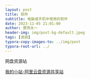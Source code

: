 ```yaml
---
layout: post
title: 软件
subtitle: 电脑或手机中常用的软件
date: 2023-11-05 21:01:00
author: 雯饰太一
header-img: img/post-bg-default.jpeg
tags: [良田]
typora-copy-images-to: ../img/post
typora-root-url: ../
---
```


网盘资源站

[我的小站-阿里云盘资源共享站](https://pan666.net/)


